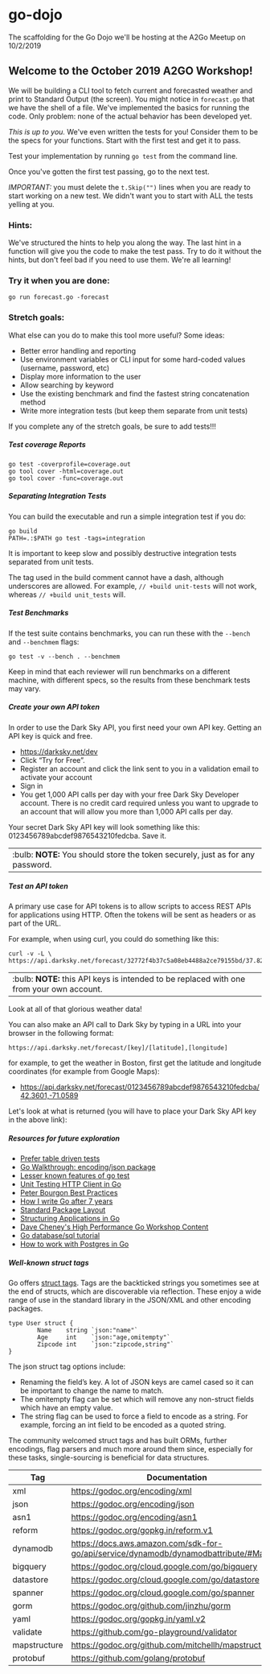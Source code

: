 # go-dojo
The scaffolding for the Go Dojo we'll be hosting at the A2Go Meetup on 10/2/2019

##  Welcome to the October 2019 A2GO Workshop!

We will be building a CLI tool to fetch current and forecasted weather and print to Standard Output (the screen).  You might notice in `forecast.go` that we have the shell of a file.  We've implemented the basics for running the code.  Only problem: none of the actual behavior has been developed yet.

*This is up to you.*  We've even written the tests for you!  Consider them to be the specs for your functions.  Start with the first test and get it to pass.

Test your implementation by running `go test` from the command line.

Once you've gotten the first test passing, go to the next test.

*IMPORTANT:* you must delete the `t.Skip("")` lines when you are ready to start working on a new test.  We didn't want you to start with ALL the tests yelling at you.

### Hints:
We've structured the hints to help you along the way. The last hint in a function will give you the code to make the test pass.  Try to do it without the hints, but don't feel bad if you need to use them.  We're all learning!

### Try it when you are done:
```go run forecast.go -forecast```

### Stretch goals:
What else can you do to make this tool more useful?  Some ideas:
- Better error handling and reporting
- Use environment variables or CLI input for some hard-coded values (username, password, etc)
- Display more information to the user
- Allow searching by keyword
- Use the existing benchmark and find the fastest string concatenation method
- Write more integration tests (but keep them separate from unit tests)

If you complete any of the stretch goals, be sure to add tests!!!

##### Test coverage Reports
```
go test -coverprofile=coverage.out
go tool cover -html=coverage.out
go tool cover -func=coverage.out
```

##### Separating Integration Tests
You can build the executable and run a simple integration test if you do:
```shell script
go build
PATH=.:$PATH go test -tags=integration
```
It is important to keep slow and possibly destructive integration tests separated from unit tests. 
 
The tag used in the build comment cannot have a dash, although underscores are allowed. For example, `// +build unit-tests` will not work, whereas `// +build unit_tests` will.

##### Test Benchmarks
If the test suite contains benchmarks, you can run these with the `--bench` and `--benchmem` flags:

```
go test -v --bench . --benchmem
```
Keep in mind that each reviewer will run benchmarks on a different machine, with different specs, so the results from these benchmark tests may vary.

##### Create your own API token
In order to use the Dark Sky API, you first need your own API key. Getting an API key is quick and free. 

* https://darksky.net/dev
* Click “Try for Free”.
* Register an account and click the link sent to you in a validation email to activate your account
* Sign in
* You get 1,000 API calls per day with your free Dark Sky Developer account. There is no credit card required unless you want to upgrade to an account that will allow you more than 1,000 API calls per day.

Your secret Dark Sky API key will look something like this: 0123456789abcdef9876543210fedcba. Save it.

<table><tr><td>:bulb: <b>NOTE:</b> You should store the token securely, just as for any password.<br/>

</td></tr></table>

##### Test an API token
A primary use case for API tokens is to allow scripts to access REST APIs for applications using HTTP. Often the tokens will be sent as headers or as part of the URL.

For example, when using curl, you could do something like this:
```shell script
curl -v -L \
https://api.darksky.net/forecast/32772f4b37c5a08eb4488a2ce79155bd/37.8267,-122.4233 
```

<table><tr><td>:bulb: <b>NOTE:</b> this API keys is intended to be replaced with one from your own account.<br/>

</td></tr></table>

Look at all of that glorious weather data!

You can also make an API call to Dark Sky by typing in a URL into your browser in the following format:

    https://api.darksky.net/forecast/[key]/[latitude],[longitude]

for example, to get the weather in Boston, first get the latitude and longitude coordinates (for example from Google Maps):

* https://api.darksky.net/forecast/0123456789abcdef9876543210fedcba/42.3601,-71.0589

Let's look at what is returned (you will have to place your Dark Sky API key in the above link):




##### Resources for future exploration
+ [Prefer table driven tests](https://dave.cheney.net/2019/05/07/prefer-table-driven-tests)
+ [Go Walkthrough: encoding/json package](https://medium.com/go-walkthrough/go-walkthrough-encoding-json-package-9681d1d37a8f)
+ [Lesser known features of go test](https://splice.com/blog/lesser-known-features-go-test/)
+ [Unit Testing HTTP Client in Go](http://hassansin.github.io/Unit-Testing-http-client-in-Go)
+ [Peter Bourgon Best Practices](http://peter.bourgon.org/go-best-practices-2016/)
+ [How I write Go after 7 years](https://medium.com/statuscode/how-i-write-go-http-services-after-seven-years-37c208122831)
+ [Standard Package Layout](https://medium.com/@benbjohnson/standard-package-layout-7cdbc8391fc1)
+ [Structuring Applications in Go](https://medium.com/@benbjohnson/structuring-applications-in-go-3b04be4ff091)
+ [Dave Cheney's High Performance Go Workshop Content](https://dave.cheney.net/high-performance-go-workshop/gophercon-2019.html)
+ [Go database/sql tutorial](http://go-database-sql.org/)
+ [How to work with Postgres in Go
](https://medium.com/avitotech/how-to-work-with-postgres-in-go-bad2dabd13e4)

##### Well-known struct tags

Go offers [struct tags](https://golang.org/ref/spec#Tag). Tags are the backticked strings you sometimes see at the end of structs, which are discoverable via reflection. These enjoy a wide range of use in the standard library in the JSON/XML and other encoding packages. 
```
type User struct {
        Name    string `json:"name"`
        Age     int    `json:"age,omitempty"`
        Zipcode int    `json:"zipcode,string"`
}
```
The json struct tag options include:
+ Renaming the field’s key. A lot of JSON keys are camel cased so it can be important to change the name to match.
+ The omitempty flag can be set which will remove any non-struct fields which have an empty value.
+ The string flag can be used to force a field to encode as a string. For example, forcing an int field to be encoded as a quoted string.

The community welcomed struct tags and has built ORMs, further encodings, flag parsers and much more around them since, especially for these tasks, single-sourcing is beneficial for data structures.

Tag       | Documentation
----------|---------------
xml       | https://godoc.org/encoding/xml
json      | https://godoc.org/encoding/json
asn1      | https://godoc.org/encoding/asn1
reform    | https://godoc.org/gopkg.in/reform.v1
dynamodb  | https://docs.aws.amazon.com/sdk-for-go/api/service/dynamodb/dynamodbattribute/#Marshal
bigquery  | https://godoc.org/cloud.google.com/go/bigquery
datastore | https://godoc.org/cloud.google.com/go/datastore
spanner   | https://godoc.org/cloud.google.com/go/spanner
gorm      | https://godoc.org/github.com/jinzhu/gorm
yaml      | https://godoc.org/gopkg.in/yaml.v2
validate  | https://github.com/go-playground/validator
mapstructure | https://godoc.org/github.com/mitchellh/mapstructure
protobuf  | https://github.com/golang/protobuf
